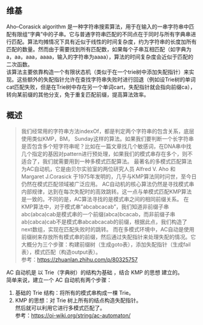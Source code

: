 ## 维基
Aho–Corasick algorithm 是一种字符串搜索算法，用于在输入的一串字符串中匹配有限组“字典”中的子串。它与普通字符串匹配的不同点在于同时与所有字典串进行匹配。算法均摊情况下具有近似于线性的时间复杂度，约为字符串的长度加所有匹配的数量。然而由于需要找到所有匹配数，如果每个子串互相匹配（如字典为a，aa，aaa，aaaa，输入的字符串为aaaa），算法的时间复杂度会近似于匹配的二次函数。  
该算法主要依靠构造一个有限状态机（类似于在一个trie树中添加失配指针）来实现。这些额外的失配指针允许在查找字符串失败时进行回退（例如设Trie树的单词cat匹配失败，但是在Trie树中存在另一个单词cart，失配指针就会指向前缀ca），转向某前缀的其他分支，免于重复匹配前缀，提高算法效率。  
  
## 概述
> 我们经常用的字符串方法indexOf，都是判定两个字符串的包含关系，底层使用类似KMP，BM， Sunday这样的算法。如果我们要判断一个长字符串是否包含多个短字符串呢？比如在一篇文章找几个敏感词，在DNA串中找几个指定的基因对pattern进行预处理，如果我们的模式串存在多个，则不适合了，我们就需要用到一种多模式匹配算法。
> 最著名的多模式匹配算法为AC自动机，它是由贝尔实验室的两位研究人员 Alfred V. Aho 和 Margaret J.Corasick 于1975年发明的，几乎与KMP算法同时问世，至今日仍然在模式匹配领域被广泛应用。
> AC自动机的核心算法仍然是寻找模式串内部规律，达到在每次失配时的高效跳转。这一点与单模式匹配KMP算法是一致的。不同的是，AC算法寻找的是模式串之间的相同前缀关系。
> 在KMP算法中，对于模式串”abcabcacab”，我们知道非前缀子串abc(abca)cab是模式串的一个前缀(abca)bcacab，而非前缀子串ab(cabca)cab不是模式串abcabcacab的前缀，根据此点，我们构造了next数组，实现在匹配失败时的跳转。
> 而在多模式环境中，AC自动是使用前缀树来存放所有模式串的前缀，然后通过失配指针来处理失配的情况。它大概分为三个步骤：构建前缀树（生成goto表），添加失配指针（生成fail表），模式匹配（构造output表）。  
参考：https://zhuanlan.zhihu.com/p/80325757  
  
AC 自动机是 以 Trie（字典树）的结构为基础 ，结合 KMP 的思想 建立的。  
简单来说，建立一个 AC 自动机有两个步骤：  
1. 基础的 Trie 结构：将所有的模式串构成一棵 Trie。
2. KMP 的思想：对 Trie 树上所有的结点构造失配指针。  
然后就可以利用它进行多模式匹配了。  
参考：https://oi-wiki.org/string/ac-automaton/  
  
